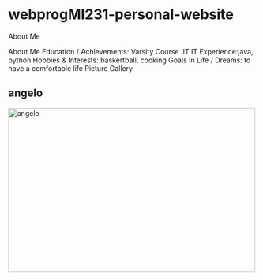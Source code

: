 # webprogMI231-personal-website 
About Me

<!DOCTYPE html>
<html>
<body>
    <p>
     About Me
   Education / Achievements: Varsity
    Course :IT
    IT Experience:java, python
    Hobbies & Interests: baskertball, cooking
   Goals In Life / Dreams: to have a comfortable life 
    Picture Gallery
   </p>
<h2>angelo</h2>
<img src="https://scontent.fmnl17-2.fna.fbcdn.net/v/t39.30808-1/449420378_849378483708106_6656086595148755740_n.jpg?stp=dst-jpg_s200x200&_nc_cat=107&ccb=1-7&_nc_sid=0ecb9b&_nc_ohc=iKwEcTBw_0wQ7kNvgEgwmws&_nc_zt=24&_nc_ht=scontent.fmnl17-2.fna&_nc_gid=ArripPiuQH7NFFXuqEHK6KT&oh=00_AYCrkl8yVNqk8lvYQrLcXDl2J_RLOSvOeNo895fp1r9AOQ&oe=675357DF" alt="angelo" width="500" height="333">





